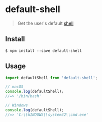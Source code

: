 # default-shell

> Get the user's default [shell](https://en.wikipedia.org/wiki/Shell_(computing))

## Install

```
$ npm install --save default-shell
```

## Usage

```js
import defaultShell from 'default-shell';

// macOS
console.log(defaultShell);
//=> '/bin/bash'

// Windows
console.log(defaultShell);
//=> 'C:\\WINDOWS\\system32\\cmd.exe'
```
